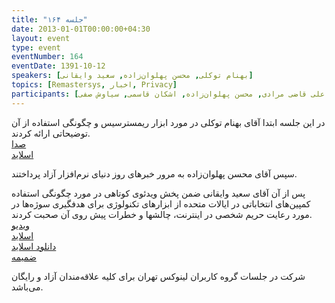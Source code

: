 ```yaml
---
title: "جلسه ۱۶۴"
date: 2013-01-01T00:00:00+04:30
layout: event
type: event
eventNumber: 164
eventDate: 1391-10-12
speakers: [بهنام توکلی, محسن پهلوان‌زاده, سعید وایقانی]
topics: [Remastersys, اخبار, Privacy]
participants: [بهنام توکلی کرمانی, محمد درویش, دانیال مهاجرانی, فرید دهقان, سید مجید عظیمی, علی علیزاده, شیوا شاهرخی, مهدی فتاحی, محمد نبی‌زاده, فرهادیکس, صادق نقاش‌زاده, مصطفی نظری, اعظم کیماسی, رضا علیزاده مجد, حمید روحی, علی وحدانی, ناصر خلقی, علی سادات طلب, رضا حقیقی, سمانه شاه محمدی, مصطفی میرموسوی, محمد افاضاتی, سعید وایقانی, علی فارمد, سید احمد حسینی, مازیار سجودیان, علی قاضی مرادی, محسن پهلوان‌زاده, اشکان قاسمی, سیاوش صفی]
---
```

در این جلسه ابتدا آقای بهنام توکلی در مورد ابزار ریمسترسیس و چگونگی استفاده از آن توضیحاتی ارائه کردند.  
[صدا](https://archive.org/details/tehlug_164_remastersys_privacy)  
[اسلاید](/events/presentations/164/remastersys.pdf)

سپس آقای محسن پهلوان‌زاده به مرور خبرهای روز دنیای نرم‌افزار آزاد پرداختند.

پس از آن آقای سعید وایقانی ضمن پخش ویدئوی کوتاهی در مورد چگونگی استفاده کمپین‌های انتخاباتی در ایالات متحده از ابزارهای تکنولوژی برای هدفگیری سوژه‌ها در مورد رعایت حریم شخصی در اینترنت، چالشها و خطرات پیش روی آن صحبت کردند.  
[ویدیو](https://archive.org/details/tehlug_164_one_to_one_targeting)  
[اسلاید](/events/presentations/164/privacy)  
[دانلود اسلاید](/events/presentations/164/privacy.tar.gz)  
[ضمیمه](/events/presentations/164/privacy_ao.pdf)

شرکت در جلسات گروه کاربران لینوکس تهران برای کلیه علاقه‌مندان آزاد و رایگان می‌باشد.